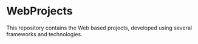 # WebProjects
This repository contains the Web based projects, developed using several frameworks and technologies.
